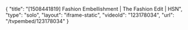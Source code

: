 {
    "title": "[1508441819] Fashion Embellishment | The Fashion Edit | HSN",
    "type": "solo",
    "layout": "iframe-static",
    "videoId": "123178034",
    "url": "\/tvpembed\/123178034"
}